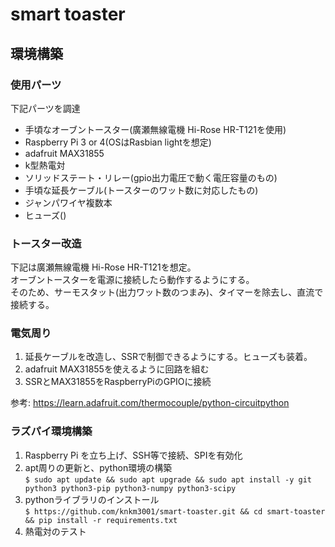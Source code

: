 # smart toaster

## 環境構築
### 使用パーツ
下記パーツを調達
- 手頃なオーブントースター(廣瀬無線電機 Hi-Rose HR-T121を使用)
- Raspberry Pi 3 or 4(OSはRasbian lightを想定)
- adafruit MAX31855
- k型熱電対
- ソリッドステート・リレー(gpio出力電圧で動く電圧容量のもの)
- 手頃な延長ケーブル(トースターのワット数に対応したもの)
- ジャンパワイヤ複数本
- ヒューズ()

### トースター改造
下記は廣瀬無線電機 Hi-Rose HR-T121を想定。  
オーブントースターを電源に接続したら動作するようにする。  
そのため、サーモスタット(出力ワット数のつまみ)、タイマーを除去し、直流で接続する。  

### 電気周り
1. 延長ケーブルを改造し、SSRで制御できるようにする。ヒューズも装着。
1. adafruit MAX31855を使えるように回路を組む
1. SSRとMAX31855をRaspberryPiのGPIOに接続 

参考: https://learn.adafruit.com/thermocouple/python-circuitpython

### ラズパイ環境構築
1. Raspberry Pi を立ち上げ、SSH等で接続、SPIを有効化
1. apt周りの更新と、python環境の構築  
    `$ sudo apt update && sudo apt upgrade && sudo apt install -y git python3 python3-pip python3-numpy python3-scipy`
1. pythonライブラリのインストール  
    `$ https://github.com/knkm3001/smart-toaster.git && cd smart-toaster && pip install -r requirements.txt`
1. 熱電対のテスト
